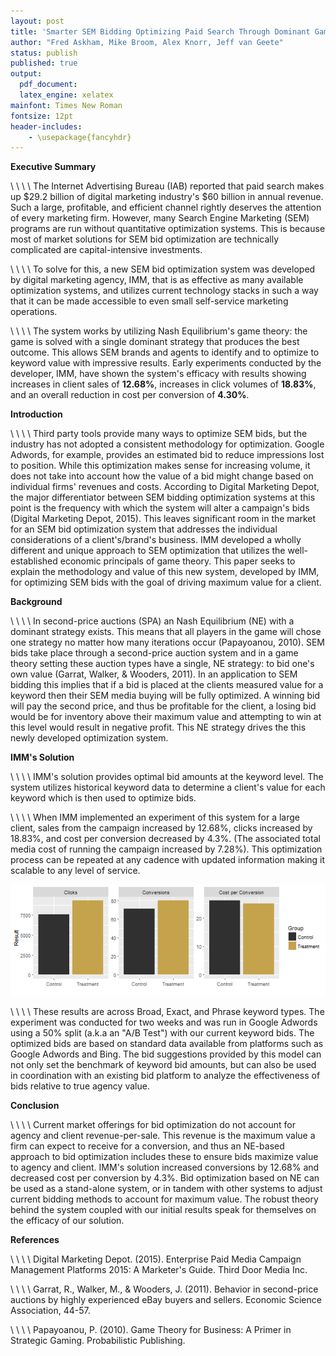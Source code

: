 ```yaml
---
layout: post
title: 'Smarter SEM Bidding Optimizing Paid Search Through Dominant Game Theory Strategies'
author: "Fred Askham, Mike Broom, Alex Knorr, Jeff van Geete"
status: publish
published: true
output: 
  pdf_document:
  latex_engine: xelatex
mainfont: Times New Roman
fontsize: 12pt
header-includes:
    - \usepackage{fancyhdr}
---
```

 
**Executive Summary**
  
\ \ \ \ The Internet Advertising Bureau (IAB) reported that paid search makes up $29.2 billion of digital marketing industry's $60 billion in annual revenue. Such a large, profitable, and efficient channel rightly deserves the attention of every marketing firm. However, many Search Engine Marketing (SEM) programs are run without quantitative optimization systems.  This is because most of market solutions for SEM bid optimization are technically complicated are capital-intensive investments.  
 
\ \ \ \ To solve for this, a new SEM bid optimization system was developed by digital marketing agency, IMM, that is as effective as many available optimization systems, and utilizes current technology stacks in such a way that it can be made accessible to even small self-service marketing operations. 
 
\ \ \ \ The system works by utilizing Nash Equilibrium's game theory: the game is solved with a single dominant strategy that produces the best outcome.  This allows SEM brands and agents to identify and to optimize to keyword value with impressive results. Early experiments conducted by the developer, IMM, have shown the system's efficacy with results showing increases in client sales of **12.68%**, increases in click volumes of **18.83%**, and an overall reduction in cost per conversion of **4.30%**.
 
**Introduction**
  
\ \ \ \ Third party tools provide many ways to optimize SEM bids, but the industry has not adopted a consistent methodology for optimization. Google Adwords, for example, provides an estimated bid to reduce impressions lost to position. While this optimization makes sense for increasing volume, it does not take into account how the value of a bid might change based on individual firms' revenues and costs. According to Digital Marketing Depot, the major differentiator between SEM bidding optimization systems at this point is the frequency with which the system will alter a campaign's bids (Digital Marketing Depot, 2015). This leaves significant room in the market for an SEM bid optimization system that addresses the individual considerations of a client's/brand's business. IMM developed a wholly different and unique approach to SEM optimization that utilizes the well-established economic principals of game theory. This paper seeks to explain the methodology and value of this new system, developed by IMM, for optimizing SEM bids with the goal of driving maximum value for a client. 
 
**Background**
  
\ \ \ \ In second-price auctions (SPA) an Nash Equilibrium (NE) with a dominant strategy exists. This means that all players in the game will chose one strategy no matter how many iterations occur (Papayoanou, 2010). SEM bids take place through a second-price auction system and in a game theory setting these auction types have a single, NE strategy: to bid one's own value (Garrat, Walker, & Wooders, 2011).  In an application to SEM bidding this implies that if a bid is placed at the clients measured value for a keyword then their SEM media buying will be fully optimized. A winning bid will pay the second price, and thus be profitable for the client, a losing bid would be for inventory above their maximum value and attempting to win at this level would result in negative profit. This NE strategy drives the this newly developed optimization system.    
 
**IMM's Solution**
  
\ \ \ \ IMM's solution provides optimal bid amounts at the keyword level. The system utilizes historical keyword data to determine a client's value for each keyword which is then used to optimize bids.   
 
\ \ \ \ When IMM implemented an experiment of this system for a large client, sales from the campaign increased by 12.68%, clicks increased by 18.83%, and cost per conversion decreased by 4.3%. (The associated total media cost of running the campaign increased by 7.28%). This optimization process can be repeated at any cadence with updated information making it scalable to any level of service.
 
![plot of chunk unnamed-chunk-1](/figures/unnamed-chunk-1-1.png)
 
\ \ \ \ These results are across Broad, Exact, and Phrase keyword types. The experiment was conducted for two weeks and was run in Google Adwords using a 50% split (a.k.a an "A/B Test") with our current keyword bids. The optimized bids are based on standard data available from platforms such as Google Adwords and Bing. The bid suggestions provided by this model can not only set the benchmark of keyword bid amounts, but can also be used in coordination with an existing bid platform to analyze the effectiveness of bids relative to true agency value. 
 
**Conclusion**
  
\ \ \ \ Current market offerings for bid optimization do not account for agency and client revenue-per-sale. This revenue is the maximum value a firm can expect to receive for a conversion, and thus an NE-based approach to bid optimization includes these to ensure bids maximize value to agency and client. IMM's solution increased conversions by 12.68% and decreased cost per conversion by 4.3%. Bid optimization based on NE can be used as a stand-alone system, or in tandem with other systems to adjust current bidding methods to account for maximum value. The robust theory behind the system coupled with our initial results speak for themselves on the efficacy of our solution.
 
**References**
  
\ \ \ \ Digital Marketing Depot. (2015). Enterprise Paid Media Campaign Management Platforms 2015: A Marketer's Guide. Third Door Media Inc.
 
\ \ \ \ Garrat, R., Walker, M., & Wooders, J. (2011). Behavior in second-price auctions by highly experienced eBay buyers and sellers. Economic Science Association, 44-57. 
 
\ \ \ \ Papayoanou, P. (2010). Game Theory for Business: A Primer in Strategic Gaming. Probabilistic Publishing.
 
 
 
 
